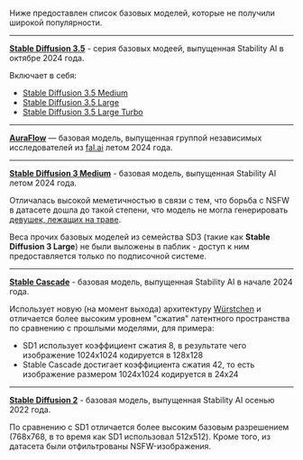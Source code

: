 Ниже предоставлен список базовых моделей, которые не получили широкой популярности.

---

[**Stable Diffusion 3.5**](https://huggingface.co/collections/stabilityai/stable-diffusion-35-671785cca799084f71fa2838) - серия базовых модеей, выпущенная Stability AI в октябре 2024 года.

Включает в себя:

- [Stable Diffusion 3.5 Medium](https://huggingface.co/stabilityai/stable-diffusion-3.5-medium)
- [Stable Diffusion 3.5 Large](https://huggingface.co/stabilityai/stable-diffusion-3.5-large)
- [Stable Diffusion 3.5 Large Turbo](https://huggingface.co/stabilityai/stable-diffusion-3.5-large-turbo)

---

[**AuraFlow**](https://huggingface.co/fal/AuraFlow) — базовая модель, выпущенная группой независимых исследователей из [fal.ai](https://fal.ai/) летом 2024 года.

---

[**Stable Diffusion 3 Medium**](https://huggingface.co/stabilityai/stable-diffusion-3-medium) - базовая модель, выпущенная Stability AI летом 2024 года. 

Отличалась высокой меметичностью в связи с тем, что борьба с NSFW в датасете дошла до такой степени, что модель не могла генерировать [девушек, лежащих на траве](https://www.fudzilla.com/news/ai/59167-stability-ai-messed-up-its-own-ai).

Веса прочих базовых моделей из семейства SD3 (такие как **Stable Diffusion 3 Large**) не были выложены в паблик - доступ к ним предоставляется только по подписочной системе.

---

[**Stable Cascade**](https://huggingface.co/stabilityai/stable-cascade) - базовая модель, выпущенная Stability AI в начале 2024 года.

Использует новую (на момент выхода) архитектуру [Würstchen](https://openreview.net/forum?id=gU58d5QeGv) и отличается более высоким уровнем "сжатия" латентного пространства по сравнению с прошлыми моделями, для примера:

- SD1 использует коэффициент сжатия 8, в результате чего изображение 1024x1024 кодируется в 128x128
- Stable Cascade достигает коэффициента сжатия 42, то есть изображение размером 1024x1024 кодируется в 24x24

---

[**Stable Diffusion 2**](https://huggingface.co/stabilityai/stable-diffusion-2) - базовая модель, выпущенная Stability AI осенью 2022 года.

По сравнению с SD1 отличается более высоким базовым разрешением (768x768, в то время как SD1 использовал 512x512). Кроме того, из датасета были отфильтрованы NSFW-изображения.

